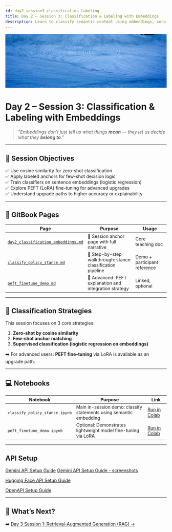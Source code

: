 ```yaml
---
id: day2_session3_classification_labeling
title: Day 2 – Session 3: Classification & Labeling with Embeddings
description: Learn to classify semantic content using embeddings, zero-shot similarity, and fine-tuned classifiers in policy, stance, and social science research
---
```


![fig_day2_session3_header](../shared_assets/visuals/images/fig_day2_session3_header.png)


# Day 2 – Session 3: Classification & Labeling with Embeddings

> _"Embeddings don’t just tell us what things **mean** — they let us decide what they **belong to**."_  

---

## 🎯 Session Objectives

✅ Use cosine similarity for zero-shot classification  
✅ Apply labeled anchors for few-shot decision logic  
✅ Train classifiers on sentence embeddings (logistic regression)  
✅ Explore PEFT (LoRA) fine-tuning for advanced upgrades  
✅ Understand upgrade paths to higher accuracy or explainability  

---

## 📘 GitBook Pages

| Page | Purpose | Usage |
|------|---------|--------|
| [`day2_classification_embeddings.md`](../docs/day2/day2_classification_embeddings.md)| 🧭 Session anchor page with full narrative | Core teaching doc |
| [`classify_policy_stance.md`](../docs/day2/classify_policy_stance.md) | 🧠 Step-by-step walkthrough: stance classification pipeline | Demo + participant reference |
| [`peft_finetune_demo.md`](../docs/day2/peft_finetune_demo.md) | 🔬 Advanced: PEFT explanation and integration strategy | Linked, optional |

---

## 🧠 Classification Strategies

This session focuses on 3 core strategies:

1. **Zero-shot by cosine similarity**
2. **Few-shot anchor matching**
3. **Supervised classification (logistic regression on embeddings)**

➡️ For advanced users: **PEFT fine-tuning** via LoRA is available as an upgrade path.

---

## 💻 Notebooks

| Notebook | Purpose | Link |
|----------|---------|------|
| `classify_policy_stance.ipynb` | Main in-session demo: classify statements using semantic embedding | [Run in Colab](https://colab.research.google.com/github/MariaAise/test/blob/main/classify_policy_stance.ipynb) |
| `peft_finetune_demo.ipynb` | Optional: Demonstrates lightweight model fine-tuning via LoRA | [Run in Colab](https://colab.research.google.com/github/MariaAise/test/blob/main/peft_finetune_demo.ipynb)

---
## API Setup

[Gemini API Setup Guide](Gemini_API_Setup_Guide.md)
[Gemini API Setup Guide - screenshots](using_gemini_api_colab.md)

[Hugging Face API Setup Guide](huggingface_api_setup_colab.md)


[OpenAPI Setup Guide](openai_api_setup_colab.md)

---
## 🔮 What’s Next?

➡️ [Day 3 Session 1: Retrieval-Augmented Generation (RAG) →](dday3s1_schedule.md)